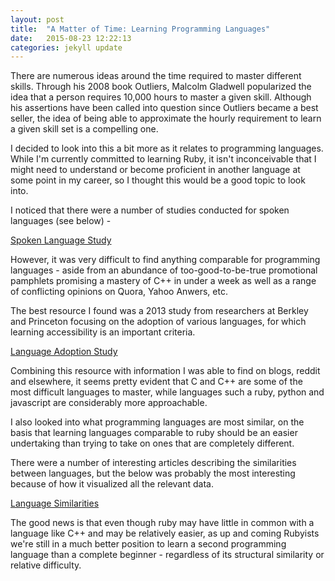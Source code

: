 ```yaml
---
layout: post
title:  "A Matter of Time: Learning Programming Languages"
date:   2015-08-23 12:22:13
categories: jekyll update
---
```


There are numerous ideas around the time required to master different skills. Through his 2008 book Outliers, Malcolm Gladwell popularized the idea that a person requires 10,000 hours to master a given skill. Although his assertions have been called into question since Outliers became a best seller, the idea of being able to approximate the hourly requirement to learn a given skill set is a compelling one.

I decided to look into this a bit more as it relates to programming languages. While I'm currently committed to learning Ruby, it isn't inconceivable that I might need to understand or become proficient in another language at some point in my career, so I thought this would be a good topic to look into.

I noticed that there were a number of studies conducted for spoken languages (see below) -

[Spoken Language Study](http://www.effectivelanguagelearning.com/language-guide/language-difficulty)

However, it was very difficult to find anything comparable for programming languages - aside from an abundance of too-good-to-be-true promotional pamphlets promising a mastery of C++ in under a week as well as a range of conflicting opinions on Quora, Yahoo Anwers, etc.

The best resource I found was a 2013 study from researchers at Berkley and Princeton focusing on the adoption of various languages, for which learning accessibility is an important criteria.

[Language Adoption Study](http://sns.cs.princeton.edu/docs/asr-oopsla13.pdf)

Combining this resource with information I was able to find on blogs, reddit and elsewhere, it seems pretty evident that C and C++ are some of the most difficult languages to master, while languages such a ruby, python and javascript are considerably more approachable.

I also looked into what programming languages are most similar, on the basis that learning languages comparable to ruby should be an easier undertaking than trying to take on ones that are completely different.

There were a number of interesting articles describing the similarities between languages, but the below was probably the most interesting because of how it visualized all the relevant data.

[Language Similarities](https://www.reddit.com/r/dataisbeautiful/comments/26os6j/programming_language_similarity_based_on/)

The good news is that even though ruby may have little in common with a language like C++ and may be relatively easier, as up and coming Rubyists we're still in a much better position to learn a second programming language than a complete beginner - regardless of its structural similarity or relative difficulty.
